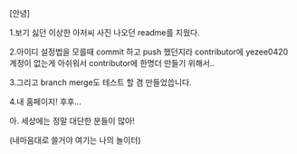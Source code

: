 [안녕]

1.보기 싫던 이상한 아저씨 사진 나오던 readme를 지웠다.

2.아이디 설정법을 모를때 commit 하고 push 했던지라 contributor에 yezee0420계정이 없는게 아쉬워서 contributor에 한명더 만들기 위해서..

3.그리고 branch merge도 테스트 할 겸 만들었씁니다.

4.내 홈페이지! 후후... 

아. 세상에는 정말 대단한 분들이 많아! 

(내마음대로 쓸거야 여기는 나의 놀이터)